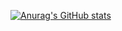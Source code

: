 [![Anurag's GitHub stats](https://github-readme-stats.vercel.app/api?username=aboutcloudmc&theme=discord_old_blurple)](https://github.com/anuraghazra/github-readme-stats)


